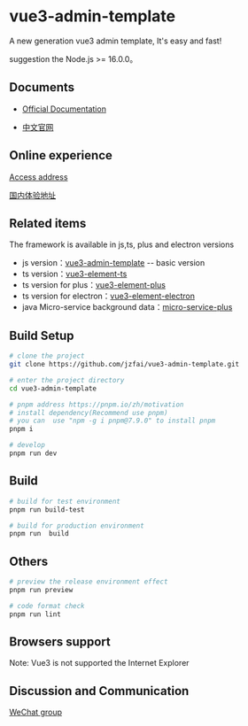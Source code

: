 
# vue3-admin-template

A new generation vue3 admin template, It's easy and fast!

suggestion the Node.js >= 16.0.0。


## Documents

- [Official Documentation](https://github.jzfai.top/vue3-admin-en-doc/)

- [中文官网](https://github.jzfai.top/vue3-admin-cn-doc/)



## Online experience

[Access address](https://github.jzfai.top/vue3-admin-template)

[国内体验地址](https://github.jzfai.top/vue3-admin-template)



## Related items

The framework is available in js,ts, plus and electron versions
- js version：[vue3-admin-template](https://github.com/jzfai/vue3-admin-template.git) -- basic version
- ts version：[vue3-element-ts](https://github.com/jzfai/vue3-admin-ts.git)
- ts version for plus：[vue3-element-plus](https://github.com/jzfai/vue3-admin-plus.git)
- ts version for electron：[vue3-element-electron](https://github.com/jzfai/vue3-admin-electron.git)
- java Micro-service background data：[micro-service-plus](https://github.com/jzfai/micro-service-plus)


## Build Setup

```bash
# clone the project
git clone https://github.com/jzfai/vue3-admin-template.git

# enter the project directory
cd vue3-admin-template

# pnpm address https://pnpm.io/zh/motivation
# install dependency(Recommend use pnpm)
# you can  use "npm -g i pnpm@7.9.0" to install pnpm 
pnpm i

# develop
pnpm run dev
```

## Build

```bash
# build for test environment
pnpm run build-test

# build for production environment
pnpm run  build
```

## Others

```bash
# preview the release environment effect
pnpm run preview

# code format check
pnpm run lint

```


## Browsers support

Note: Vue3 is not supported the Internet Explorer


## Discussion and Communication
[WeChat group](https://github.jzfai.top/file/images/wx-groud.png)



